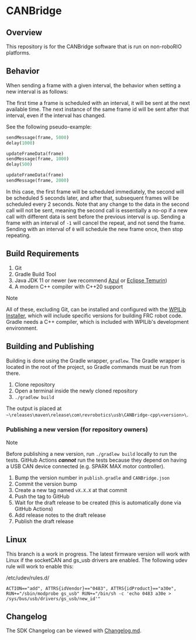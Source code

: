 # CANBridge

## Overview

This repository is for the CANBridge software that is run on non-roboRIO platforms.

## Behavior

When sending a frame with a given interval, the behavior when setting a new interval is as follows:

The first time a frame is scheduled with an interval, it will be sent at the next available time. The next instance of the same frame id will be sent after that interval, even if the interval has changed.

See the following pseudo-example:

```py
sendMessage(frame, 5000)
delay(1000)

updateFrameData(frame)
sendMessage(frame, 1000)
delay(500)

updateFrameData(frame)
sendMessage(frame, 2000)
```

In this case, the first frame will be scheduled immediately, the second will be scheduled 5 seconds later, and after that, subsequent frames will be scheduled every 2 seconds. Note
that any change to the data in the second call will not be sent, meaning the second call is essentially a no-op if a new call with different data is sent before the previous
interval is up. Sending a frame with an interval of `-1` will cancel the repeat, and not send the frame. Sending with an interval of `0` will schedule the new frame once, then stop repeating.

## Build Requirements

1. Git
2. Gradle Build Tool
3. Java JDK 11 or newer (we recommend [Azul](https://www.azul.com/downloads/#zulu) or [Eclipse Temurin](https://adoptium.net/temurin/))
4. A modern C++ compiler with C++20 support

> [!NOTE]
>
> All of these, excluding Git, can be installed and configured with the [WPILib Installer](https://github.com/wpilibsuite/allwpilib/releases), which will include specific versions for building FRC robot code. Gradle needs a C++ compiler, which is included with WPILib's development environment.

## Building and Publishing

Building is done using the Gradle wrapper, `gradlew`. The Gradle wrapper is located in the root of the project, so Gradle commands must be run from there.

1. Clone repository
2. Open a terminal inside the newly cloned repository
3. `./gradlew build`

The output is placed at `~\releases\maven\release\com\revrobotics\usb\CANBridge-cpp\<version>\`.

### Publishing a new version (for repository owners)

> [!NOTE]
>
> Before publishing a new version, run `./gradlew build` locally to run the tests. GitHub Actions ***cannot*** run the tests because they depend on having a USB CAN device connected (e.g. SPARK MAX motor controller).

1. Bump the version number in `publish.gradle` and `CANBridge.json`
2. Commit the version bump
3. Create a new tag named `vX.X.X` at that commit
4. Push the tag to GitHub
5. Wait for the draft release to be created (this is automatically done via GitHub Actions)
6. Add release notes to the draft release
7. Publish the draft release

## Linux

This branch is a work in progress. The latest firmware version will work with Linux if the socketCAN and gs_usb drivers are enabled. The following udev rule will work to enable this:

/etc/udev/rules.d/

```
ACTION=="add", ATTRS{idVendor}=="0483", ATTRS{idProduct}=="a30e", RUN+="/sbin/modprobe gs_usb" RUN+="/bin/sh -c 'echo 0483 a30e > /sys/bus/usb/drivers/gs_usb/new_id'"
```

## Changelog

The SDK Changelog can be viewed with [Changelog.md](Changelog.md).

